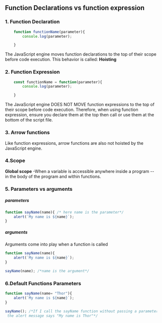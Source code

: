 ## Function Declarations vs function expression

### 1. Function Declaration
```javascript
    function functionName(parameter){
        console.log(parameter);

    }
```
The JavaScript engine moves function declarations to the top of their scope before code execution. This behavior is called: **Hoisting**



### 2. Function Expression
```javascript
    const functionName = function(parameter){
        console.log(parameter);

    }
```
The JavaScript engine DOES NOT MOVE function expressions to the top of their scope before code execution. Therefore, when using function expression, ensure you declare them at the top then call or use them at the bottom of the script file.


### 3. Arrow functions
Like function expressions, arrow functions are also not hoisted by the JavaScript engine.

### 4.Scope
**Global scope** -When a variable is accessible anywhere inside a program -- in the body of the program and within functions.

### 5. Parameters vs arguments
##### parameters

```javascript
function sayName(name){ /* here name is the parameter*/
    alert(`My name is ${name}`);
}

```

##### arguments
Arguments come into play when a function is called

```javascript
function sayName(name){
    alert(`My name is ${name}`);
}

sayName(name); /*name is the argument*/


```

### 6.Default Functions Parameters
```javascript
function sayName(name= "Thor"){
    alert(`My name is ${name}`);
}

sayName(); /*If I call the sayName function without passing a parameter,
 the alert message says "My name is Thor"*/
```

